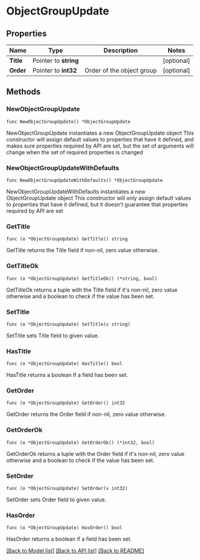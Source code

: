# ObjectGroupUpdate

## Properties

Name | Type | Description | Notes
------------ | ------------- | ------------- | -------------
**Title** | Pointer to **string** |  | [optional] 
**Order** | Pointer to **int32** | Order of the object group | [optional] 

## Methods

### NewObjectGroupUpdate

`func NewObjectGroupUpdate() *ObjectGroupUpdate`

NewObjectGroupUpdate instantiates a new ObjectGroupUpdate object
This constructor will assign default values to properties that have it defined,
and makes sure properties required by API are set, but the set of arguments
will change when the set of required properties is changed

### NewObjectGroupUpdateWithDefaults

`func NewObjectGroupUpdateWithDefaults() *ObjectGroupUpdate`

NewObjectGroupUpdateWithDefaults instantiates a new ObjectGroupUpdate object
This constructor will only assign default values to properties that have it defined,
but it doesn't guarantee that properties required by API are set

### GetTitle

`func (o *ObjectGroupUpdate) GetTitle() string`

GetTitle returns the Title field if non-nil, zero value otherwise.

### GetTitleOk

`func (o *ObjectGroupUpdate) GetTitleOk() (*string, bool)`

GetTitleOk returns a tuple with the Title field if it's non-nil, zero value otherwise
and a boolean to check if the value has been set.

### SetTitle

`func (o *ObjectGroupUpdate) SetTitle(v string)`

SetTitle sets Title field to given value.

### HasTitle

`func (o *ObjectGroupUpdate) HasTitle() bool`

HasTitle returns a boolean if a field has been set.

### GetOrder

`func (o *ObjectGroupUpdate) GetOrder() int32`

GetOrder returns the Order field if non-nil, zero value otherwise.

### GetOrderOk

`func (o *ObjectGroupUpdate) GetOrderOk() (*int32, bool)`

GetOrderOk returns a tuple with the Order field if it's non-nil, zero value otherwise
and a boolean to check if the value has been set.

### SetOrder

`func (o *ObjectGroupUpdate) SetOrder(v int32)`

SetOrder sets Order field to given value.

### HasOrder

`func (o *ObjectGroupUpdate) HasOrder() bool`

HasOrder returns a boolean if a field has been set.


[[Back to Model list]](../README.md#documentation-for-models) [[Back to API list]](../README.md#documentation-for-api-endpoints) [[Back to README]](../README.md)


